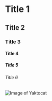 # Title 1
## Title 2
### Title 3
#### Title 4
##### Title 5
###### Title 6

![Image of Yaktocat](https://octodex.github.com/images/yaktocat.png)
